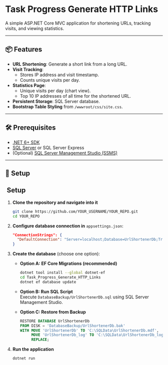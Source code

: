# Task Progress Generate HTTP Links

A simple ASP.NET Core MVC application for shortening URLs, tracking visits, and viewing statistics.

---

## 📦 Features
- **URL Shortening**: Generate a short link from a long URL.
- **Visit Tracking**:
  - Stores IP address and visit timestamp.
  - Counts unique visits per day.
- **Statistics Page**:
  - Unique visits per day (chart view).
  - Top 10 IP addresses of all time for the shortened URL.
- **Persistent Storage**: SQL Server database.
- **Bootstrap Table Styling** from `/wwwroot/css/site.css`.

---

## 🛠 Prerequisites
- [.NET 6+ SDK](https://dotnet.microsoft.com/en-us/download)
- [SQL Server](https://www.microsoft.com/en-us/sql-server/sql-server-downloads) or SQL Server Express
- (Optional) [SQL Server Management Studio (SSMS)](https://aka.ms/ssmsfullsetup)

---

## 🚀 Setup

## ​ Setup

1. **Clone the repository and navigate into it**  
   ```bash
   git clone https://github.com/YOUR_USERNAME/YOUR_REPO.git
   cd YOUR_REPO
   ```

2. **Configure database connection in** `appsettings.json`:  
   ```json
   "ConnectionStrings": {
     "DefaultConnection": "Server=localhost;Database=UrlShortenerDb;Trusted_Connection=True;MultipleActiveResultSets=true"
   }
   ```

3. **Create the database** (choose one option):

   - **Option A: EF Core Migrations (recommended)**  
     ```bash
     dotnet tool install --global dotnet-ef
     cd Task_Progress_Generate_HTTP_Links
     dotnet ef database update
     ```

   - **Option B: Run SQL Script**  
     Execute `DatabaseBackup/UrlShortenerDb.sql` using SQL Server Management Studio.

   - **Option C: Restore from Backup**  
     ```sql
     RESTORE DATABASE UrlShortenerDb
     FROM DISK = 'DatabaseBackup/UrlShortenerDb.bak'
     WITH MOVE 'UrlShortenerDb' TO 'C:\SQLData\UrlShortenerDb.mdf',
          MOVE 'UrlShortenerDb_log' TO 'C:\SQLData\UrlShortenerDb_log.ldf',
          REPLACE;
     ```

4. **Run the application**  
   ```bash
   dotnet run
   ```
